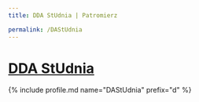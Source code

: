 ```yaml
---
title: DDA StUdnia | Patromierz

permalink: /DAStUdnia
---
```


# [DDA StUdnia](https://patronite.pl/DAStUdnia)

{% include profile.md name="DAStUdnia" prefix="d" %}
